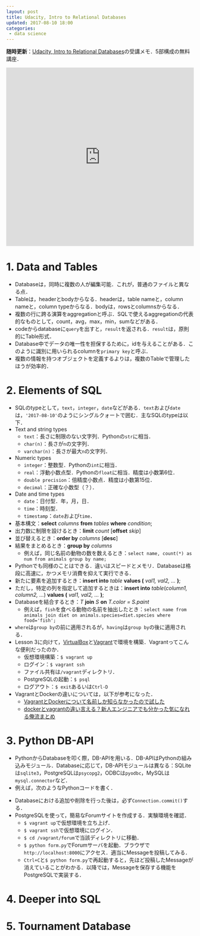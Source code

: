 ```yaml
---
layout: post
title: Udacity, Intro to Relational Databases
updated: 2017-08-10 18:00
categories:
 - data science
---
```


**随時更新**：[Udacity, Intro to Relational Databases](https://www.udacity.com/course/intro-to-relational-databases--ud197)の受講メモ．5部構成の無料講座．

<iframe width="100%" height="480" src="https://www.youtube.com/embed/jyju2P-7hPA?rel=0" frameborder="0" allowfullscreen></iframe>

# 1. Data and Tables

* Databaseは，同時に複数の人が編集可能．これが，普通のファイルと異なる点．
* Tableは，headerとbodyからなる．headerは，table nameと，column nameと，column typeからなる．bodyは，rowsとcolumnsからなる．
* 複数の行に跨る演算をaggregationと呼ぶ．SQLで使えるaggregationの代表的なものとして，count，avg，max，min，sumなどがある．
* codeからdatabaseに`query`を出すと，`result`を返される．`result`は，原則的にTable形式．
* Database中でデータの唯一性を担保するために，idを与えることがある．このように識別に用いられるcolumnを`primary key`と呼ぶ．
* 複数の情報を持つオブジェクトを定義するよりは，複数のTableで管理したほうが効率的．

# 2. Elements of SQL

* SQLのtypeとして，`text`，`integer`，`date`などがある．`text`および`date`は，`'2017-08-10'`のようにシングルクォートで囲む．主なSQLのtypeは以下．
* Text and string types
    * `text`：長さに制限のない文字列．Pythonの`str`に相当．
    * `char(n)`：長さが`n`の文字列．
    * `varchar(n)`：長さが最大`n`の文字列．
* Numeric types
    * `integer`：整数型．Pythonの`int`に相当．
    * `real`：浮動小数点型．Pythonの`float`に相当．精度は小数第6位．
    * `double precision`：倍精度小数点．精度は小数第15位．
    * `decimal`：正確な小数型（？）．
* Date and time types
    * `date`：日付型．年，月，日．
    * `time`：時刻型．
    * `timestamp`：`date`および`time`．
* 基本構文：**select** *columns* **from** *tables* **where** *condition*;
* 出力数に制限を設けるとき：**limit** *count* [**offset** *skip*]
* 並び替えるとき：**order by** *columns* [**desc**]
* 結果をまとめるとき：**group by** *columns*
    * 例えば，同じ名前の動物の数を数えるとき：`select name, count(*) as num from animals group by name;`
* Pythonでも同様のことはできる．違いはスピードとメモリ．Databaseは格段に高速に，かつメモリ消費を抑えて実行できる．
* 新たに要素を追加するとき：**insert into** *table* **values (** *val1, val2, ...* **)**;
* ただし，特定の列を指定して追加するときは：**insert into** *table*(*column1, column2, ...*) **values (** *val1, val2, ...* **)**;
* Databaseを結合するとき：*T* **join** *S* **on** *T.color = S.paint*
    * 例えば，`fish`を食べる動物の名前を抽出したとき：`select name from animals join diet on animals.species=diet.species where food='fish';`
* `where`は`group by`の前に適用されるが，`having`は`group by`の後に適用される．
* Lesson 3に向けて，[VirtualBox](https://www.virtualbox.org/wiki/Downloads)と[Vagrant](https://www.vagrantup.com/)で環境を構築．Vagrantってこんな便利だったのか．
    * 仮想環境構築：`$ vagrant up`
    * ログイン：`$ vagrant ssh`
    * ファイル共有は`/vagrant`ディレクトリ．
    * PostgreSQLの起動：`$ psql`
    * ログアウト：`$ exit`あるいは`Ctrl-D`
* VagrantとDockerの違いについては，以下が参考になった．
    * [VagrantとDockerについて名前しか知らなかったので試した](http://qiita.com/hidekuro/items/fc12344d36d996198e96)
    * [dockerとvagrantの違い言える？新人エンジニアでも分かった気になれる俺流まとめ](http://acchi-muite-hoi.hatenablog.com/entry/2016/05/30/041618)


# 3. Python DB-API

* PythonからDatabaseを叩く際，DB-APIを用いる．DB-APIはPythonの組み込みモジュール．Databaseに応じて，DB-APIモジュールは異なる：SQLiteは`sqlite3`，PostgreSQLは`psycopg2`，ODBCは`pyodbc`，MySQLは`mysql.connector`など．
* 例えば，次のようなPythonコードを書く．

<script src="https://gist.github.com/haltaro/92a4506f6b0f3461b217934860490173.js"></script>

* Databaseにおける追加や削除を行った後は，必ず`Connection.commit()`する．
* PostgreSQLを使って，簡易なForumサイトを作成する．実験環境を確認．
    * `$ vagrant up`で仮想環境を立ち上げ．
    * `$ vagrant ssh`で仮想環境にログイン．
    * `$ cd /vagrant/forum`で当該ディレクトリに移動．
    * `$ python form.py`でForumサーバを起動．ブラウザで`http://localhost:8000`にアクセス．適当にMessageを投稿してみる．
    * `Ctrl+C`と`$ python form.py`で再起動すると，先ほど投稿したMessageが消えていることがわかる．以降では，Messageを保存する機能をPostgreSQLで実装する．

# 4. Deeper into SQL

# 5. Tournament Database

